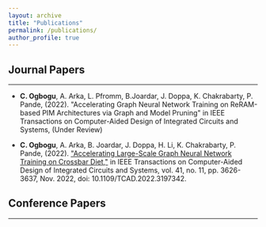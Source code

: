 ```yaml
---
layout: archive
title: "Publications"
permalink: /publications/
author_profile: true
---
```


## Journal Papers
___
* **C. Ogbogu**, A. Arka, L. Pfromm, B.Joardar, J. Doppa, K. Chakrabarty, P. Pande, (2022). "Accelerating Graph Neural Network Training on ReRAM-based PIM Architectures via Graph and Model Pruning" in IEEE Transactions on Computer-Aided Design of Integrated Circuits and Systems, (Under Review)

* **C. Ogbogu**, A. Arka, B. Joardar, J. Doppa, H. Li,  K. Chakrabarty, P. Pande, (2022). ["Accelerating Large-Scale Graph Neural Network Training on Crossbar Diet,"](https://ieeexplore.ieee.org/document/9852763) in IEEE Transactions on Computer-Aided Design of Integrated Circuits and Systems, vol. 41, no. 11, pp. 3626-3637, Nov. 2022, doi: 10.1109/TCAD.2022.3197342.

## Conference Papers
___
